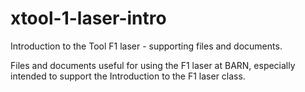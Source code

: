 # xtool-1-laser-intro
Introduction to the Tool F1 laser - supporting files and documents.

Files and documents useful for using the F1 laser at BARN, especially intended to support the Introduction to the F1 laser class.
